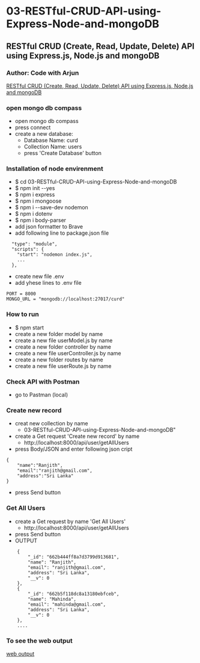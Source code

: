 # 03-RESTful-CRUD-API-using-Express-Node-and-mongoDB
## RESTful CRUD (Create, Read, Update, Delete) API using Express.js, Node.js and mongoDB
### Author: Code with Arjun
[RESTful CRUD (Create, Read, Update, Delete) API using Express.js, Node.js and mongoDB](https://youtu.be/BpXaVQSdo_E?list=PL1oBBulPlvs8fI_rDfE6U25BcKkkWDS5T&t=17)
### open mongo db compass
- open mongo db compass
- press connect
- create a new database:
  - Database Name: curd
  - Collection Name: users
  - press 'Create Database' button
### Installation of node envirenment
- $ cd 03-RESTful-CRUD-API-using-Express-Node-and-mongoDB
- $ npm init --yes
- $ npm i express
- $ npm i mongoose
- $ npm i --save-dev nodemon
- $ npm i dotenv
- $ npm i body-parser
- add json formatter to Brave
- add following line to package.json file
````
  "type": "module",
  "scripts": {
    "start": "nodemon index.js",
    ...
  },
````
- create new file .env
- add yhese lines to .env file
````
PORT = 8000
MONGO_URL = "mongodb://localhost:27017/curd"
````
### How to run
- $ npm start
- create a new folder model by name
- create a new file userModel.js by name
- create a new folder controller by name
- create a new file userController.js by name
- create a new folder routes by name
- create a new file userRoute.js by name
### Check API with Postman
- go to Pastman (local)
### Create new record
- creat new collection by name 
  - 03-RESTful-CRUD-API-using-Express-Node-and-mongoDB"
- create a Get request 'Create new record' by name
  - http://localhost:8000/api/user/getAllUsers
- press Body/JSON and enter following json cript
````
{
    "name":"Ranjith",
    "email":"ranjith@gmail.com",
    "address":"Sri Lanka"
}
````
- press Send button
### Get All Users
- create a Get request by name 'Get All Users'
  - http://localhost:8000/api/user/getAllUsers
- press Send button
- OUTPUT
````
    {
        "_id": "662b444ff8a7d3799d913681",
        "name": "Ranjith",
        "email": "ranjith@gmail.com",
        "address": "Sri Lanka",
        "__v": 0
    },
    {
        "_id": "662b5f118dc8a13180ebfceb",
        "name": "Mahinda",
        "email": "mahinda@gmail.com",
        "address": "Sri Lanka",
        "__v": 0
    },
    ....
````
### To see the web output
[web output](http://localhost:8000/api/user/create)
````
````